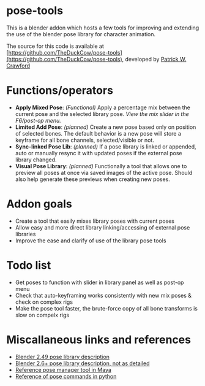 # pose-tools
This is a blender addon which hosts a few tools for improving and extending the use of the blender pose library for character animation.

The source for this code is available at [https://github.com/TheDuckCow/pose-tools](https://github.com/TheDuckCow/pose-tools), developed by [Patrick W. Crawford](http://www.theduckcow.com)

# Functions/operators
- **Apply Mixed Pose**: *(Functional)* Apply a percentage mix between the current pose and the selected library pose. *View the mix slider in the F6/post-op menu.*
- **Limited Add Pose**: *(planned)* Create a new pose based only on position of selected bones. The default behavior is a new pose will store a keyframe for all bone channels, selected/visible or not.
- **Sync-linked Pose Lib**: *(planned)* If a pose library is linked or appended, auto or manually resync it with updated poses if the external pose library changed.
- **Visual Pose Library**: *(planned)* Functionally a tool that allows one to preview all poses at once via saved images of the active pose. Should also help generate these previews when creating new poses.

# Addon goals
- Create a tool that easily mixes library poses with current poses
- Allow easy and more direct library linking/accessing of external pose libraries
- Improve the ease and clarify of use of the library pose tools

# Todo list
- Get poses to function with slider in library panel as well as post-op menu
- Check that auto-keyframing works consistently with new mix poses & check on complex rigs
- Make the pose tool faster, the brute-force copy of all bone transforms is slow on compelx rigs


# Miscallaneous links and references
- [Blender 2.49 pose library description](http://wiki.blender.org/index.php/Doc:2.4/Manual/Rigging/Posing/Pose_Library)
- [Blender 2.6+ pose library description, not as detailed](http://wiki.blender.org/index.php/Doc:2.6/Manual/Rigging/Posing/Pose_Library)
- [Reference pose manager tool in Maya](https://www.youtube.com/watch?v=e4MY8Ar0k7g)
- [Reference of pose commands in python](http://www.blender.org/api/blender_python_api_2_59_0/bpy.ops.pose.html)